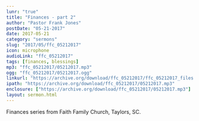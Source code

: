 ```yaml
---
lunr: "true"
title: "Finances - part 2"
author: "Pastor Frank Jones"
postDate: "05-21-2017"
date: 2017-05-21
category: "sermons"
slug: "2017/05/ffc_05212017"
icon: microphone
audioLink: "ffc_05212017"
tags: [finances, blessings]
mp3: "ffc_05212017/05212017.mp3"
ogg: "ffc_05212017/05212017.ogg"
linkurl: "https://archive.org/download/ffc_05212017/ffc_05212017_files.xml"
ipath: "https://archive.org/download/ffc_05212017/05212017.mp3"
enclosure: ["https://archive.org/download/ffc_05212017/05212017.mp3"]
layout: sermon.html
---
```


Finances series from Faith Family Church, Taylors, SC.
